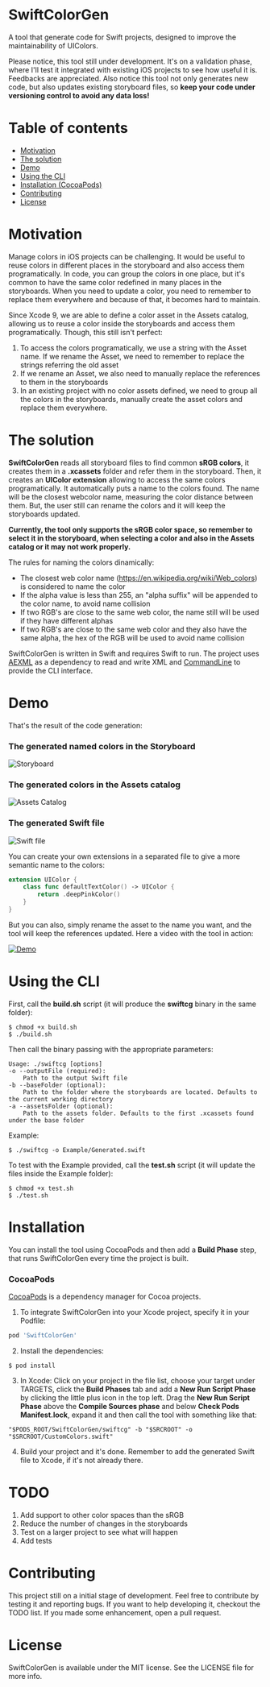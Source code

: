 # SwiftColorGen
A tool that generate code for Swift projects, designed to improve the maintainability of UIColors. 

Please notice, this tool still under development. It's on a validation phase, where I'll test it integrated with existing iOS projects to see how useful it is. Feedbacks are appreciated.
Also notice this tool not only generates new code, but also updates existing storyboard files, so **keep your code under versioning control to avoid any data loss!**

# Table of contents
* [Motivation](#motivation)
* [The solution](#solution)
* [Demo](#demo)
* [Using the CLI](#cli)
* [Installation (CocoaPods)](#installation)
* [Contributing](#contributing)
* [License](#license)

# <a id="motivation"></a> Motivation

Manage colors in iOS projects can be challenging. It would be useful to reuse colors in different places in the storyboard and also access them programatically. In code, you can group the colors in one place, but it's common to have the same color redefined in many places in the storyboards. When you need to update a color, you need to remember to replace them everywhere and because of that, it becomes hard to maintain.

Since Xcode 9, we are able to define a color asset in the Assets catalog, allowing us to reuse a color inside the storyboards and access them programatically. Though, this still isn't perfect:
1. To access the colors programatically, we use a string with the Asset name. If we rename the Asset, we need to remember to replace the strings referring the old asset
2. If we rename an Asset, we also need to manually replace the references to them in the storyboards
3. In an existing project with no color assets defined, we need to group all the colors in the storyboards, manually create the asset colors and replace them everywhere.
# <a id="solution"></a> The solution

**SwiftColorGen** reads all storyboard files to find common **sRGB colors**, it creates them in a **.xcassets** folder and refer them in the storyboard. Then, it creates an **UIColor extension** allowing to access the same colors programatically. It automatically puts a name to the colors found. The name will be the closest webcolor name, measuring the color distance between them. But, the user still can rename the colors and it will keep the storyboards updated.

**Currently, the tool only supports the sRGB color space, so remember to select it in the storyboard, when selecting a color and also in the Assets catalog or it may not work properly.**

The rules for naming the colors dinamically:
- The closest web color name (https://en.wikipedia.org/wiki/Web_colors) is considered to name the color
- If the alpha value is less than 255, an "alpha suffix" will be appended to the color name, to avoid name collision
- If two RGB's are close to the same web color, the name still will be used if they have different alphas
- If two RGB's are close to the same web color and they also have the same alpha, the hex of the RGB will be used to avoid name collision

SwiftColorGen is written in Swift and requires Swift to run. The project uses [AEXML](https://github.com/tadija/AEXML) as a dependency to read and write XML and [CommandLine](https://github.com/jatoben/CommandLine) to provide the CLI interface.

# <a id="demo"></a> Demo
That's the result of the code generation:

### The generated named colors in the Storyboard
![Storyboard](https://github.com/fernandodelrio/SwiftColorGen/raw/master/Resources/Storyboard0.3.0.png)

### The generated colors in the Assets catalog
![Assets Catalog](https://github.com/fernandodelrio/SwiftColorGen/raw/master/Resources/Assets0.3.0.png)

### The generated Swift file
![Swift file](https://github.com/fernandodelrio/SwiftColorGen/raw/master/Resources/Swift0.3.0.png)

You can create your own extensions in a separated file to give a more semantic name to the colors:

```swift
extension UIColor {
    class func defaultTextColor() -> UIColor {
        return .deepPinkColor()
    }
}
```

But you can also, simply rename the asset to the name you want, and the tool will keep the references updated. Here a video with the tool in action:

[![Demo](https://raw.githubusercontent.com/fernandodelrio/SwiftColorGen/master/Resources/Video-thumbnail0.4.0.png)](https://vimeo.com/244528270)

# <a id="cli"></a> Using the CLI
First, call the **build.sh** script (it will produce the **swiftcg** binary in the same folder):
```shell
$ chmod +x build.sh
$ ./build.sh
```

Then call the binary passing with the appropriate parameters:

```shell
Usage: ./swiftcg [options]
-o --outputFile (required):
    Path to the output Swift file
-b --baseFolder (optional):
    Path to the folder where the storyboards are located. Defaults to the current working directory
-a --assetsFolder (optional):
    Path to the assets folder. Defaults to the first .xcassets found under the base folder
 ```
 
Example:
```shell
$ ./swiftcg -o Example/Generated.swift
```

To test with the Example provided, call the **test.sh** script (it will update the files inside the Example folder):
```shell
$ chmod +x test.sh
$ ./test.sh
```

# <a id="installation"></a> Installation
You can install the tool using CocoaPods and then add a **Build Phase** step, that runs SwiftColorGen every time the project is built.

### CocoaPods
[CocoaPods](http://cocoapods.org) is a dependency manager for Cocoa projects.

1. To integrate SwiftColorGen into your Xcode project, specify it in your Podfile:
```ruby
pod 'SwiftColorGen'
```
2. Install the dependencies:

```shell
$ pod install
```
3. In Xcode: Click on your project in the file list, choose your target under TARGETS, click the **Build Phases** tab and add a **New Run Script Phase** by clicking the little plus icon in the top left. Drag the **New Run Script Phase** above the **Compile Sources phase** and below **Check Pods Manifest.lock**, expand it and then call the tool with something like that:
```shell
"$PODS_ROOT/SwiftColorGen/swiftcg" -b "$SRCROOT" -o "$SRCROOT/CustomColors.swift"
```
4. Build your project and it's done. Remember to add the generated Swift file to Xcode, if it's not already there.

# TODO
1. Add support to other color spaces than the sRGB
2. Reduce the number of changes in the storyboards
3. Test on a larger project to see what will happen
4. Add tests

# <a id="contributing"></a> Contributing
This project still on a initial stage of development. Feel free to contribute by testing it and reporting bugs. If you want to help developing it, checkout the TODO list. If you made some enhancement, open a pull request.

# <a id="license"></a> License
SwiftColorGen is available under the MIT license. See the LICENSE file for more info.
